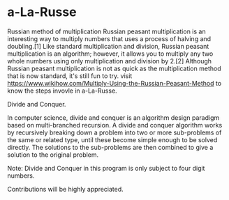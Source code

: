 # a-La-Russe
Russian method of multiplication 
Russian peasant multiplication is an interesting way to multiply numbers that uses a process of halving and doubling.[1] Like standard multiplication and division, Russian peasant multiplication is an algorithm; however, it allows you to multiply any two whole numbers using only multiplication and division by 2.[2] Although Russian peasant multiplication is not as quick as the multiplication method that is now standard, it's still fun to try.
visit https://www.wikihow.com/Multiply-Using-the-Russian-Peasant-Method to know the steps invovle in a-La-Russe.


Divide and Conquer.

In computer science, divide and conquer is an algorithm design paradigm based on multi-branched recursion. A divide and conquer algorithm works by recursively breaking down a problem into two or more sub-problems of the same or related type, until these become simple enough to be solved directly. The solutions to the sub-problems are then combined to give a solution to the original problem.


Note: Divide and Conquer in this program is only subject to four digit numbers. 


Contributions will be highly appreciated.
